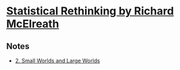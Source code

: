 # [Statistical Rethinking by Richard McElreath](https://www.goodreads.com/book/show/26619686-statistical-rethinking)
## Notes
* [2. Small Worlds and Large Worlds](Chap2.md)
